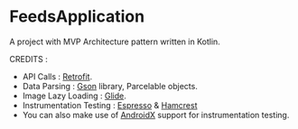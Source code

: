 # FeedsApplication
A project with MVP Architecture pattern written in Kotlin.

CREDITS : 
- API Calls : [Retrofit](https://square.github.io/retrofit/).
- Data Parsing : [Gson](https://github.com/google/gson) library, Parcelable objects.
- Image Lazy Loading : [Glide](https://github.com/bumptech/glide).
- Instrumentation Testing : [Espresso](https://developer.android.com/training/testing/espresso/setup) & [Hamcrest](https://mvnrepository.com/artifact/org.hamcrest/hamcrest-all/1.3)
- You can also make use of [AndroidX](https://developer.android.com/training/testing/set-up-project) support for instrumentation testing.
